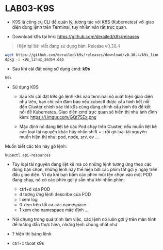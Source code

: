 # LAB03-K9S

* K9S là công cụ CLI để quản lý, tương tác với K8S (Kubernetes) với giao diện dòng lệnh trên Terminal, tuy nhiên vẫn rất trực quan.

* Download k9s tại link: <https://github.com/derailed/k9s/releases>

> Hiện tại bài viết đang sử dụng bản: Release v0.30.4

```bash
wget https://github.com/derailed/k9s/releases/download/v0.30.4/k9s_linux_amd64.deb
dpkg -i k9s_linux_amd64.deb
```

* Sau khi cài đặt xong sử dụng cmd: **k9s**

```bash
k9s
```

* Sử dụng K9S

  * Sau khi cài đặt k9s gõ lệnh k9s vào terminal nó xuất hiện giao diện như trên, bạn chỉ cần đảm bảo nếu kubectl được cấu hình kết nối đến Cluster chính xác thì k9s cũng dùng chính cấu hình đó để kết nối để Kubernetes.  Giao diện cmd trực quan sẽ hiển thị như ảnh đính kèm: <https://i.imgur.com/GQt7SEx.png>

  * Mặc định nó đang liệt kê các Pod chạy trên Cluster, nếu muốn liệt kê các loại tài nguyên khác hãy nhấn shift + : rồi gõ loại tài nguyên muốn hiện thị như: pod, node, srv, ev ...

Muốn biết các tên này gõ lệnh:

```bash
kubectl api-resources
```

* Tùy loại tài nguyên đang liệt kê mà có những lệnh tương ứng theo các dòng bạn chọn, những lệnh này thể hiện bởi các phím tắt gợi ý ngay trên đầu giao diện. Ví dụ khi bạn bấm các phím mũi tên chọn vào một POD đang chạy, nó có các phím gợi ý sẵn như khi nhấn phím:

  * ctrl+d xóa POD
  * d tương ứng lệnh describe của POD
  * l xem log
  * 0 xem trên tất cả các namespace
  * 1 xem cho namespace mặc định
...

* Nói chung trong quá trình làm việc, các lệnh nó luôn gợi ý trên màn hình để hướng dẫn thực hiện, những lệnh chung nhất như

* ? hiện thị bảng lệnh

* ctrl+c thoat k9s
